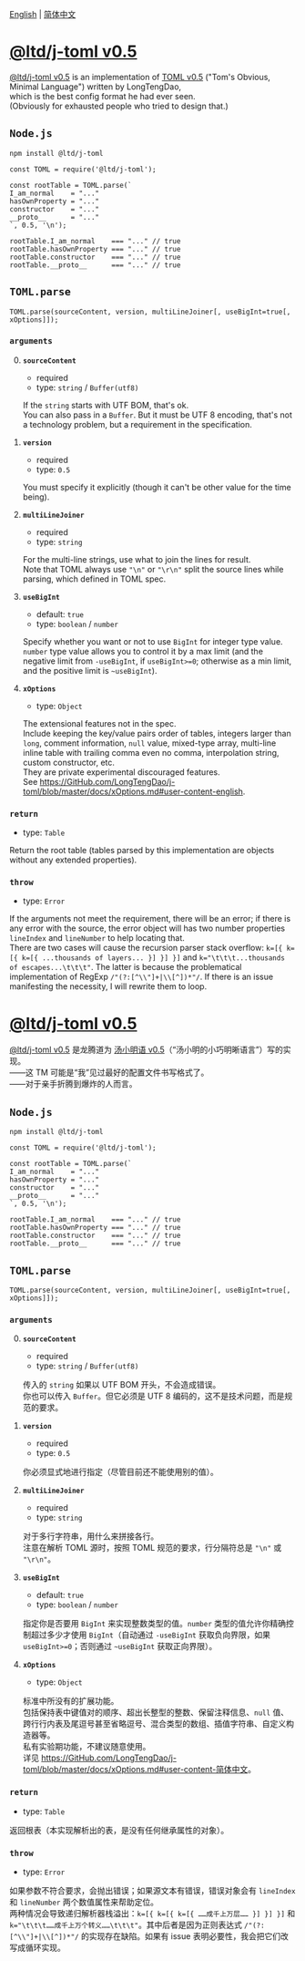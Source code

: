 
[English](#user-content-english) | [简体中文](#user-content-简体中文)



[@ltd/j-toml v0.5]<a id="user-content-english">&nbsp;</a>
==================

[@ltd/j-toml v0.5] is an implementation of [TOML v0.5] ("Tom's Obvious, Minimal Language") written by LongTengDao,  
which is the best config format he had ever seen.  
(Obviously for exhausted people who tried to design that.)

`Node.js`
---------

```
npm install @ltd/j-toml
```

```
const TOML = require('@ltd/j-toml');

const rootTable = TOML.parse(`
I_am_normal    = "..."
hasOwnProperty = "..."
constructor    = "..."
__proto__      = "..."
`, 0.5, '\n');

rootTable.I_am_normal    === "..." // true
rootTable.hasOwnProperty === "..." // true
rootTable.constructor    === "..." // true
rootTable.__proto__      === "..." // true
```

`TOML.parse`
------------

```
TOML.parse(sourceContent, version, multiLineJoiner[, useBigInt=true[, xOptions]]);
```

### `arguments`

0.  **`sourceContent`**
    *   required
    *   type: `string` / `Buffer(utf8)`
    
    If the `string` starts with UTF BOM, that's ok.  
    You can also pass in a `Buffer`. But it must be UTF 8 encoding, that's not a technology problem, but a requirement in the specification.
    
1.  **`version`**
    *   required
    *   type: `0.5`
    
    You must specify it explicitly (though it can't be other value for the time being).
    
2.  **`multiLineJoiner`**
    *   required
    *   type: `string`
    
    For the multi-line strings, use what to join the lines for result.  
    Note that TOML always use `"\n"` or `"\r\n"` split the source lines while parsing, which defined in TOML spec.
    
3.  **`useBigInt`**
    *   default: `true`
    *   type: `boolean` / `number`
    
    Specify whether you want or not to use `BigInt` for integer type value. `number` type value allows you to control it by a max limit (and the negative limit from `-useBigInt`, if `useBigInt>=0`; otherwise as a min limit, and the positive limit is `~useBigInt`).
    
4.  **`xOptions`**
    *   type: `Object`
    
    The extensional features not in the spec.  
    Include keeping the key/value pairs order of tables, integers larger than `long`, comment information, `null` value, mixed-type array, multi-line inline table with trailing comma even no comma, interpolation string, custom constructor, etc.  
    They are private experimental discouraged features.  
    See <https://GitHub.com/LongTengDao/j-toml/blob/master/docs/xOptions.md#user-content-english>.

### `return`

*   type: `Table`

Return the root table (tables parsed by this implementation are objects without any extended properties).

### `throw`

*   type: `Error`

If the arguments not meet the requirement, there will be an error; if there is any error with the source, the error object will has two number properties `lineIndex` and `lineNumber` to help locating that.  
There are two cases will cause the recursion parser stack overflow: `k=[{ k=[{ k=[{ ...thousands of layers... }] }] }]` and `k="\t\t\t...thousands of escapes...\t\t\t"`. The latter is because the problematical implementation of RegExp `/"(?:[^\\"]+|\\[^])*"/`. If there is an issue manifesting the necessity, I will rewrite them to loop.



[@ltd/j-toml v0.5]<a id="user-content-简体中文">&nbsp;</a>
==================

[@ltd/j-toml v0.5] 是龙腾道为 [汤小明语 v0.5]（“汤小明的小巧明晰语言”）写的实现。  
——这 TM 可能是“我”见过最好的配置文件书写格式了。  
——对于亲手折腾到爆炸的人而言。

`Node.js`
---------

```
npm install @ltd/j-toml
```

```
const TOML = require('@ltd/j-toml');

const rootTable = TOML.parse(`
I_am_normal    = "..."
hasOwnProperty = "..."
constructor    = "..."
__proto__      = "..."
`, 0.5, '\n');

rootTable.I_am_normal    === "..." // true
rootTable.hasOwnProperty === "..." // true
rootTable.constructor    === "..." // true
rootTable.__proto__      === "..." // true
```

`TOML.parse`
------------

```
TOML.parse(sourceContent, version, multiLineJoiner[, useBigInt=true[, xOptions]]);
```

### `arguments`

0.  **`sourceContent`**
    *   required
    *   type: `string` / `Buffer(utf8)`
    
    传入的 `string` 如果以 UTF BOM 开头，不会造成错误。  
    你也可以传入 `Buffer`。但它必须是 UTF 8 编码的，这不是技术问题，而是规范的要求。
    
1.  **`version`**
    *   required
    *   type: `0.5`
    
    你必须显式地进行指定（尽管目前还不能使用别的值）。
    
2.  **`multiLineJoiner`**
    *   required
    *   type: `string`
    
    对于多行字符串，用什么来拼接各行。  
    注意在解析 TOML 源时，按照 TOML 规范的要求，行分隔符总是 `"\n"` 或 `"\r\n"`。
    
3.  **`useBigInt`**
    *   default: `true`
    *   type: `boolean` / `number`
    
    指定你是否要用 `BigInt` 来实现整数类型的值。`number` 类型的值允许你精确控制超过多少才使用 `BigInt`（自动通过 `-useBigInt` 获取负向界限，如果 `useBigInt>=0`；否则通过 `~useBigInt` 获取正向界限）。
    
4.  **`xOptions`**
    *   type: `Object`
    
    标准中所没有的扩展功能。  
    包括保持表中键值对的顺序、超出长整型的整数、保留注释信息、`null` 值、跨行行内表及尾逗号甚至省略逗号、混合类型的数组、插值字符串、自定义构造器等。  
    私有实验期功能，不建议随意使用。  
    详见 <https://GitHub.com/LongTengDao/j-toml/blob/master/docs/xOptions.md#user-content-简体中文>。

### `return`

*   type: `Table`

返回根表（本实现解析出的表，是没有任何继承属性的对象）。

### `throw`

*   type: `Error`

如果参数不符合要求，会抛出错误；如果源文本有错误，错误对象会有 `lineIndex` 和 `lineNumber` 两个数值属性来帮助定位。  
两种情况会导致递归解析器栈溢出：`k=[{ k=[{ k=[{ ……成千上万层…… }] }] }]` 和 `k="\t\t\t……成千上万个转义……\t\t\t"`。其中后者是因为正则表达式 `/"(?:[^\\"]+|\\[^])*"/` 的实现存在缺陷。如果有 issue 表明必要性，我会把它们改写成循环实现。



[@ltd/j-toml v0.5]: https://www.npmjs.com/package/@ltd/j-toml

[TOML v0.5]: https://GitHub.com/toml-lang/toml/blob/master/versions/en/toml-v0.5.0.md

[汤小明语 v0.5]: https://GitHub.com/LongTengDao/toml-lang/blob/龙腾道-译/versions/cn/toml-v0.5.0.md
